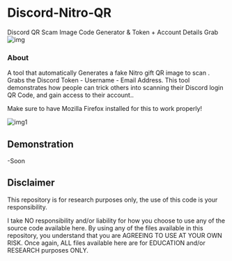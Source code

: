 # Discord-Nitro-QR
Discord QR Scam Image Code Generator &amp; Token + Account Details Grab
![img](https://i.imgur.com/swei0ZN.png)
### About
A tool that automatically Generates a fake Nitro gift QR image to scan . Grabs the Discord Token - Username - Email Address. 
This tool demonstrates how people can trick others into scanning their Discord login QR Code, and gain access to their account..

Make sure to have Mozilla Firefox installed for this to work properly!


![img1](https://i.imgur.com/GPjzml1.png)

## Demonstration
-Soon

## Disclaimer
This repository is for research purposes only, the use of this code is your responsibility.

I take NO responsibility and/or liability for how you choose to use any of the source code available here. By using any of the files available in this repository, you understand that you are AGREEING TO USE AT YOUR OWN RISK. Once again, ALL files available here are for EDUCATION and/or RESEARCH purposes ONLY.
